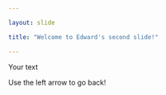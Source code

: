 ```yaml
---

layout: slide

title: "Welcome to Edward's second slide!"

---
```


Your text

Use the left arrow to go back!
